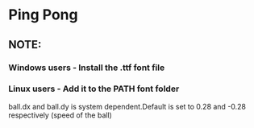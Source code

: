 <h1>Ping Pong</h1>

<h2>NOTE:</h2>
<h3>Windows users - Install the .ttf font file</h3>
<h3>Linux users - Add it to the PATH font folder</h3>
<p>ball.dx and ball.dy is system dependent.Default is set to 0.28 and -0.28 respectively (speed of the ball)</p>
